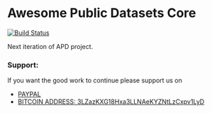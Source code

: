 # Awesome Public Datasets Core

[![Build Status](https://travis-ci.org/awesomedata/apd-core.svg?branch=master)](https://travis-ci.org/awesomedata/apd-core)

Next iteration of APD project.

### Support:

If you want the good work to continue please support us on

* [PAYPAL](https://www.paypal.me/ishandutta2007)
* [BITCOIN ADDRESS: 3LZazKXG18Hxa3LLNAeKYZNtLzCxpv1LyD](https://www.coinbase.com/join/5a8e4a045b02c403bc3a9c0c)

